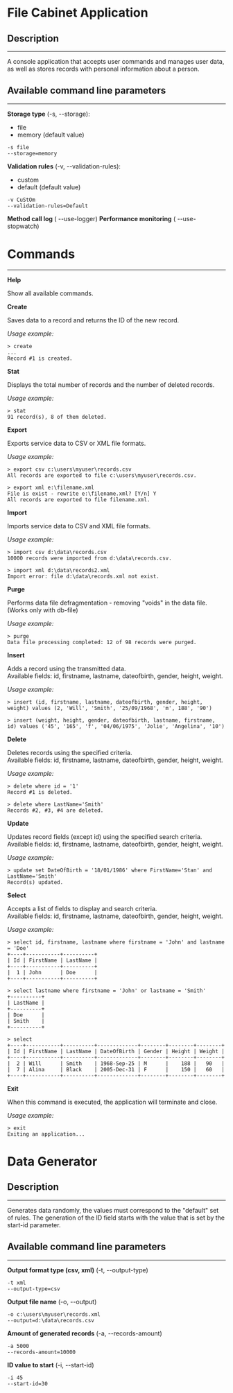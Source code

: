 # File Cabinet Application
## Description
--------------------------------------------------------
A console application that accepts user commands and manages user data, as well as stores records with personal information about a person.

## Available command line parameters
--------------------------------------------------------
**Storage type** (-s, --storage):
- file
- memory (default value)
```
-s file
--storage=memory
```
**Validation rules** (-v, --validation-rules):
- custom
- default (default value)
```
-v CuStOm
--validation-rules=Default
```
**Method call log** ( --use-logger)
**Performance monitoring** ( --use-stopwatch)

# Commands
--------------------------------------------------------
**Help**

Show all available commands.

**Create**

Saves data to a record and returns the ID of the new record.

*Usage example:*
```
> create
...
Record #1 is created.
```
**Stat**

Displays the total number of records and the number of deleted records.

*Usage example:*
```
> stat
91 record(s), 8 of them deleted.
```
**Export**

Exports service data to CSV or XML file formats.

*Usage example:*
```
> export csv c:\users\myuser\records.csv
All records are exported to file c:\users\myuser\records.csv.

> export xml e:\filename.xml
File is exist - rewrite e:\filename.xml? [Y/n] Y
All records are exported to file filename.xml.
```
**Import**

Imports service data to CSV and XML file formats.

*Usage example:*
```
> import csv d:\data\records.csv
10000 records were imported from d:\data\records.csv.

> import xml d:\data\records2.xml
Import error: file d:\data\records.xml not exist.
```
**Purge**

Performs data file defragmentation - removing "voids" in the data file. (Works only with db-file)

*Usage example:*
```
> purge
Data file processing completed: 12 of 98 records were purged.
```
**Insert**

Adds a record using the transmitted data.   
Available fields: id, firstname, lastname, dateofbirth, gender, height, weight.

*Usage example:*
```
> insert (id, firstname, lastname, dateofbirth, gender, height, weight) values (2, 'Will', 'Smith', '25/09/1968', 'm', 188', '90')

> insert (weight, height, gender, dateofbirth, lastname, firstname, id) values ('45', '165', 'f', '04/06/1975', 'Jolie', 'Angelina', '10')
```
**Delete**

Deletes records using the specified criteria.  
Available fields: id, firstname, lastname, dateofbirth, gender, height, weight.

*Usage example:*
```
> delete where id = '1'
Record #1 is deleted.

> delete where LastName='Smith'
Records #2, #3, #4 are deleted. 
```
**Update**

Updates record fields (except id) using the specified search criteria.   
Available fields: id, firstname, lastname, dateofbirth, gender, height, weight.

*Usage example:*
```
> update set DateOfBirth = '18/01/1986' where FirstName='Stan' and LastName='Smith'
Record(s) updated.
```
**Select**

Accepts a list of fields to display and search criteria.   
Available fields: id, firstname, lastname, dateofbirth, gender, height, weight.

*Usage example:*
```
> select id, firstname, lastname where firstname = 'John' and lastname = 'Doe'
+----+-----------+----------+
| Id | FirstName | LastName |
+----+-----------+----------+
|  1 | John      | Doe      |
+----+-----------+----------+

> select lastname where firstname = 'John' or lastname = 'Smith'
+----------+
| LastName |
+----------+
| Doe      |
| Smith    |
+----------+

> select 
+----+-----------+----------+-------------+--------+--------+--------+
| Id | FirstName | LastName | DateOfBirth | Gender | Height | Weight |
+----+-----------+----------+-------------+--------+--------+--------+
|  2 | Will      | Smith    | 1968-Sep-25 | M      |    188 |   90   |
|  7 | Alina     | Black    | 2005-Dec-31 | F      |    150 |   60   |
+----+-----------+----------+-------------+--------+--------+--------+
```
**Exit**

When this command is executed, the application will terminate and close. 

*Usage example:*
```
> exit
Exiting an application...
```

# Data Generator
## Description
--------------------------------------------------------
Generates data randomly, the values must correspond to the "default" set of rules. The generation of the ID field starts with the value that is set by the start-id parameter.
## Available command line parameters
--------------------------------------------------------
**Output format type (csv, xml)** (-t, --output-type)
```
-t xml
--output-type=csv
```
**Output file name** (-o, --output)
```
-o c:\users\myuser\records.xml
--output=d:\data\records.csv
```
**Amount of generated records** (-a, --records-amount)
```
-a 5000
--records-amount=10000
```
**ID value to start** (-i, --start-id)
```
-i 45
--start-id=30
```
